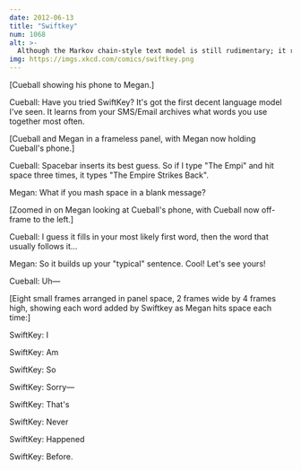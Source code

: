 ```yaml
---
date: 2012-06-13
title: "Swiftkey"
num: 1068
alt: >-
  Although the Markov chain-style text model is still rudimentary; it recently gave me "Massachusetts Institute of America". Although I have to admit it sounds prestigious.
img: https://imgs.xkcd.com/comics/swiftkey.png
---
```

[Cueball showing his phone to Megan.]

Cueball: Have you tried SwiftKey? It's got the first decent language model I've seen. It learns from your SMS/Email archives what words you use together most often.

[Cueball and Megan in a frameless panel, with Megan now holding Cueball's phone.]

Cueball: Spacebar inserts its best guess. So if I type "The Empi" and hit space three times, it types "The Empire Strikes Back".

Megan: What if you mash space in a blank message?

[Zoomed in on Megan looking at Cueball's phone, with Cueball now off-frame to the left.]

Cueball: I guess it fills in your most likely first word, then the word that usually follows it...

Megan: So it builds up your "typical" sentence. Cool! Let's see yours!

Cueball: Uh—

[Eight small frames arranged in panel space, 2 frames wide by 4 frames high, showing each word added by Swiftkey as Megan hits space each time:]

SwiftKey: I

SwiftKey: Am

SwiftKey: So

SwiftKey: Sorry—

SwiftKey: That's

SwiftKey: Never

SwiftKey: Happened

SwiftKey: Before.